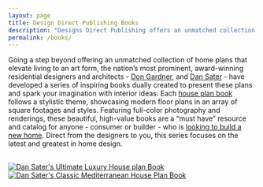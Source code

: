 ```yaml
---
layout: page
title: Design Direct Publishing Books
description: "Designs Direct Publishing offers an unmatched collection of house plan books. For almost 15 years Designs Direct Publishing has been showcasing modern floor plans in the finest printed books available anywhere."
permalink: /books/
---
```


Going a step beyond offering an unmatched collection of home plans that elevate living to an art form, the nation’s most prominent, award-winning residential designers and architects - <a href="https://www.dongardner.com">Don Gardner</a>, and <a href="https://saterdesign.com/collections/award-winning-house-plans">Dan Sater</a> - have developed a series of inspiring books dually created to present these plans and spark your imagination with interior ideas. Each <a href="https://saterdesign.com/collections/publications">house plan book</a> follows a stylistic theme, showcasing modern floor plans in an array of square footages and styles. Featuring full-color photography and renderings, these beautiful, high-value books are a “must have” resource and catalog for anyone - consumer or builder - who is <a href="https://www.dongardner.com">looking to build a new home</a>. Direct from the designers to you, this series focuses on the latest and greatest in home design.


<div class="marketing-item-images" style="margin-top: 30px;">
  <div class="marketing-images-wrapper">
      <div class="marketing-image-A">
      <a href="https://saterdesign.com/collections/publications/products/ultimate-luxury-home-plans-collection" title="Dan Sater's Ultimate Luxury House plan Book"><img src="{{ site.url }}/images/C1-Saters-Ultimate-Luxury-Homes-book.jpg" class="img-fluid" alt="Dan Sater's Ultimate Luxury House plan Book"></a></div>
      <div class="marketing-image-C">
      <a href="https://saterdesign.com/collections/publications/products/classic-mediterranean-home-plans" title="Dan Sater's Classic Mediterranean House Plan Book"><img src="{{ site.url }}/images/Classic-Mediterranean-Home-Plans.jpg" class="img-fluid" alt="Dan Sater's Classic Mediterranean House Plan Book"></a></div>


  </div>
</div>
